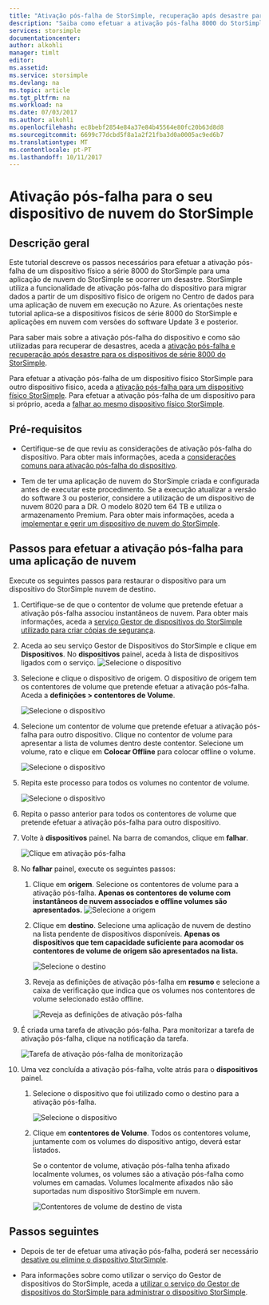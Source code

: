 ```yaml
---
title: "Ativação pós-falha de StorSimple, recuperação após desastre para uma aplicação de nuvem do StorSimple | Microsoft Docs"
description: "Saiba como efetuar a ativação pós-falha 8000 do StorSimple série dispositivo físico para uma aplicação de nuvem."
services: storsimple
documentationcenter: 
author: alkohli
manager: timlt
editor: 
ms.assetid: 
ms.service: storsimple
ms.devlang: na
ms.topic: article
ms.tgt_pltfrm: na
ms.workload: na
ms.date: 07/03/2017
ms.author: alkohli
ms.openlocfilehash: ec8bebf2854e84a37e84b45564e80fc20b63d8d8
ms.sourcegitcommit: 6699c77dcbd5f8a1a2f21fba3d0a0005ac9ed6b7
ms.translationtype: MT
ms.contentlocale: pt-PT
ms.lasthandoff: 10/11/2017
---
```

# <a name="fail-over-to-your-storsimple-cloud-appliance"></a>Ativação pós-falha para o seu dispositivo de nuvem do StorSimple

## <a name="overview"></a>Descrição geral

Este tutorial descreve os passos necessários para efetuar a ativação pós-falha de um dispositivo físico a série 8000 do StorSimple para uma aplicação de nuvem do StorSimple se ocorrer um desastre. StorSimple utiliza a funcionalidade de ativação pós-falha do dispositivo para migrar dados a partir de um dispositivo físico de origem no Centro de dados para uma aplicação de nuvem em execução no Azure. As orientações neste tutorial aplica-se a dispositivos físicos de série 8000 do StorSimple e aplicações em nuvem com versões do software Update 3 e posterior.

Para saber mais sobre a ativação pós-falha do dispositivo e como são utilizadas para recuperar de desastres, aceda a [ativação pós-falha e recuperação após desastre para os dispositivos de série 8000 do StorSimple](storsimple-8000-device-failover-disaster-recovery.md).

Para efetuar a ativação pós-falha de um dispositivo físico StorSimple para outro dispositivo físico, aceda a [ativação pós-falha para um dispositivo físico StorSimple](storsimple-8000-device-failover-physical-device.md). Para efetuar a ativação pós-falha de um dispositivo para si próprio, aceda a [falhar ao mesmo dispositivo físico StorSimple](storsimple-8000-device-failover-same-device.md).

## <a name="prerequisites"></a>Pré-requisitos

- Certifique-se de que reviu as considerações de ativação pós-falha do dispositivo. Para obter mais informações, aceda a [considerações comuns para ativação pós-falha do dispositivo](storsimple-8000-device-failover-disaster-recovery.md).

- Tem de ter uma aplicação de nuvem do StorSimple criada e configurada antes de executar este procedimento. Se a execução atualizar a versão do software 3 ou posterior, considere a utilização de um dispositivo de nuvem 8020 para a DR. O modelo 8020 tem 64 TB e utiliza o armazenamento Premium. Para obter mais informações, aceda a [implementar e gerir um dispositivo de nuvem do StorSimple](storsimple-8000-cloud-appliance-u2.md).

## <a name="steps-to-fail-over-to-a-cloud-appliance"></a>Passos para efetuar a ativação pós-falha para uma aplicação de nuvem

Execute os seguintes passos para restaurar o dispositivo para um dispositivo do StorSimple nuvem de destino.

1.  Certifique-se de que o contentor de volume que pretende efetuar a ativação pós-falha associou instantâneos de nuvem. Para obter mais informações, aceda a [serviço Gestor de dispositivos do StorSimple utilizado para criar cópias de segurança](storsimple-8000-manage-backup-policies-u2.md).
2. Aceda ao seu serviço Gestor de Dispositivos do StorSimple e clique em **Dispositivos**. No **dispositivos** painel, aceda à lista de dispositivos ligados com o serviço.
    ![Selecione o dispositivo](./media/storsimple-8000-device-failover-disaster-recovery/failover-cloud-dev1.png)
3. Selecione e clique o dispositivo de origem. O dispositivo de origem tem os contentores de volume que pretende efetuar a ativação pós-falha. Aceda a **definições > contentores de Volume**.

    ![Selecione o dispositivo](./media/storsimple-8000-device-failover-disaster-recovery/failover-cloud-dev2.png)
    
4. Selecione um contentor de volume que pretende efetuar a ativação pós-falha para outro dispositivo. Clique no contentor de volume para apresentar a lista de volumes dentro deste contentor. Selecione um volume, rato e clique em **Colocar Offline** para colocar offline o volume.

    ![Selecione o dispositivo](./media/storsimple-8000-device-failover-disaster-recovery/failover-cloud-dev5.png)

5. Repita este processo para todos os volumes no contentor de volume.

     ![Selecione o dispositivo](./media/storsimple-8000-device-failover-disaster-recovery/failover-cloud-dev7.png)

6. Repita o passo anterior para todos os contentores de volume que pretende efetuar a ativação pós-falha para outro dispositivo.

7. Volte à **dispositivos** painel. Na barra de comandos, clique em **falhar**.

    ![Clique em ativação pós-falha](./media/storsimple-8000-device-failover-disaster-recovery/failover-cloud-dev8.png)
8. No **falhar** painel, execute os seguintes passos:
   
    1. Clique em **origem**. Selecione os contentores de volume para a ativação pós-falha. **Apenas os contentores de volume com instantâneos de nuvem associados e offline volumes são apresentados.**
        ![Selecione a origem](./media/storsimple-8000-device-failover-disaster-recovery/failover-cloud-dev11.png)
    2. Clique em **destino**. Selecione uma aplicação de nuvem de destino na lista pendente de dispositivos disponíveis. **Apenas os dispositivos que tem capacidade suficiente para acomodar os contentores de volume de origem são apresentados na lista.**

        ![Selecione o destino](./media/storsimple-8000-device-failover-disaster-recovery/failover-cloud-dev12.png)

    3. Reveja as definições de ativação pós-falha em **resumo** e selecione a caixa de verificação que indica que os volumes nos contentores de volume selecionado estão offline. 

        ![Reveja as definições de ativação pós-falha](./media/storsimple-8000-device-failover-disaster-recovery/failover-cloud-dev13.png)

9. É criada uma tarefa de ativação pós-falha. Para monitorizar a tarefa de ativação pós-falha, clique na notificação da tarefa.

    ![Tarefa de ativação pós-falha de monitorização](./media/storsimple-8000-device-failover-disaster-recovery/failover-phy-dev13.png)

10. Uma vez concluída a ativação pós-falha, volte atrás para o **dispositivos** painel.

    1. Selecione o dispositivo que foi utilizado como o destino para a ativação pós-falha.

       ![Selecione o dispositivo](./media/storsimple-8000-device-failover-disaster-recovery/failover-phy-dev14.png)

    2. Clique em **contentores de Volume**. Todos os contentores volume, juntamente com os volumes do dispositivo antigo, deverá estar listados.

       Se o contentor de volume, ativação pós-falha tenha afixado localmente volumes, os volumes são a ativação pós-falha como volumes em camadas. Volumes localmente afixados não são suportadas num dispositivo StorSimple em nuvem.

       ![Contentores de volume de destino de vista](./media/storsimple-8000-device-failover-disaster-recovery/failover-phy-dev17.png)


## <a name="next-steps"></a>Passos seguintes

* Depois de ter de efetuar uma ativação pós-falha, poderá ser necessário [desative ou elimine o dispositivo StorSimple](storsimple-8000-deactivate-and-delete-device.md).

* Para informações sobre como utilizar o serviço do Gestor de dispositivos do StorSimple, aceda a [utilizar o serviço do Gestor de dispositivos do StorSimple para administrar o dispositivo StorSimple](storsimple-8000-manager-service-administration.md).

